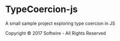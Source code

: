 # TypeCoercion-js
A small sample project exploring type coercion in JS

Copyright © 2017 Softwire - All Rights Reserved